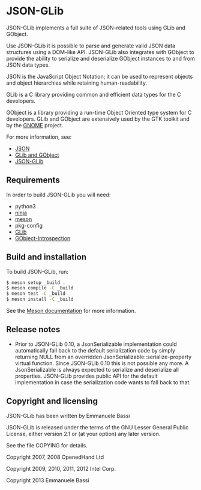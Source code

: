 JSON-GLib
===============================================================================

JSON-GLib implements a full suite of JSON-related tools using GLib and GObject.

Use JSON-GLib it is possible to parse and generate valid JSON data
structures using a DOM-like API. JSON-GLib also integrates with GObject to
provide the ability to serialize and deserialize GObject instances to and from
JSON data types.

JSON is the JavaScript Object Notation; it can be used to represent objects and
object hierarchies while retaining human-readability.

GLib is a C library providing common and efficient data types for the C
developers.

GObject is a library providing a run-time Object Oriented type system for C
developers. GLib and GObject are extensively used by the GTK toolkit and by the
[GNOME][gnome] project.

For more information, see:

 * [JSON][json]
 * [GLib and GObject][glib]
 * [JSON-GLib][json-glib]

Requirements
--------------------------------------------------------------------------------
In order to build JSON-GLib you will need:

 * python3
 * [ninja](http://ninja-build.org)
 * [meson](http://mesonbuild.com)
 * pkg-config
 * [GLib](https://gitlab.gnome.org/GNOME/glib)
 * [GObject-Introspection](https://gitlab.gnome.org/GNOME/gobject-introspection)

Build and installation
--------------------------------------------------------------------------------

To build JSON-GLib, run:

```sh
$ meson setup _build .
$ meson compile -C _build
$ meson test -C _build
$ meson install -C _build
```

See the [Meson documentation](http://mesonbuild.com) for more information.

Release notes
--------------------------------------------------------------------------------
 * Prior to JSON-GLib 0.10, a JsonSerializable implementation could
   automatically fall back to the default serialization code by simply
   returning NULL from an overridden JsonSerializable::serialize-property
   virtual function. Since JSON-GLib 0.10 this is not possible any more. A
   JsonSerializable is always expected to serialize and deserialize all
   properties. JSON-GLib provides public API for the default implementation
   in case the serialization code wants to fall back to that.

Copyright and licensing
--------------------------------------------------------------------------------
JSON-GLib has been written by Emmanuele Bassi

JSON-GLib is released under the terms of the GNU Lesser General Public License,
either version 2.1 or (at your option) any later version.

See the file COPYING for details.

Copyright 2007, 2008  OpenedHand Ltd

Copyright 2009, 2010, 2011, 2012  Intel Corp.

Copyright 2013  Emmanuele Bassi

[json]: https://www.json.org "JSON"
[glib]: https://gitlab.gnome.org/GNOME/glib "GLib"
[json-glib]: https://gnome.pages.gitlab.gnome.org/json-glib/
[gnome]: https://www.gnome.org "GNOME"
